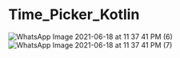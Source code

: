 # Time_Picker_Kotlin
![WhatsApp Image 2021-06-18 at 11 37 41 PM (6)](https://user-images.githubusercontent.com/59532676/122602587-b70eca80-d090-11eb-96df-84859d8050df.jpeg)
![WhatsApp Image 2021-06-18 at 11 37 41 PM (7)](https://user-images.githubusercontent.com/59532676/122602591-b83ff780-d090-11eb-9456-a0b43b24dca2.jpeg)

